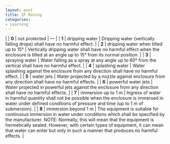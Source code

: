 ```yaml
---
layout: post
title: IP Rating
categories:
- Learning
---
```

 |
| **0** | not protected | — |
| **1** | dripping water | Dripping water (vertically falling drops) shall have no harmful effect. |
| **2** | dripping water when tilted up to 15° | Vertically dripping water shall have no harmful effect when the enclosure is tilted at an angle up to 15° from its normal position. |
| **3** | spraying water | Water falling as a spray at any angle up to 60° from the vertical shall have no harmful effect. |
| **4** | splashing water | Water splashing against the enclosure from any direction shall have no harmful effect. |
| **5** | water jets | Water projected by a nozzle against enclosure from any direction shall have no harmful effects. |
| **6** | powerful water jets | Water projected in powerful jets against the enclosure from any direction shall have no harmful effects. |
| **7** | immersion up to 1 m | Ingress of water in harmful quantity shall not be possible when the enclosure is immersed in water under defined conditions of pressure and time (up to 1 m of submersion). |
| **8** | immersion beyond 1 m | The equipment is suitable for continuous immersion in water under conditions which shall be specified by the manufacturer. NOTE: Normally, this will mean that the equipment is hermetically sealed. However, with certain types of equipment, it can mean that water can enter but only in such a manner that produces no harmful effects. |
